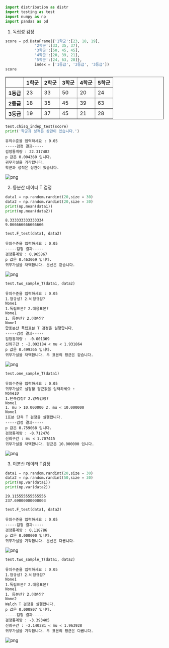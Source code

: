 ```python
import distribution as distr
import testing as test
import numpy as np
import pandas as pd
```

1. 독립성 검정


```python
score = pd.DataFrame({'1학군':[23, 18, 19],
             '2학군':[33, 35, 37],
             '3학군':[50, 45, 45],
             '4학군':[20, 39, 21],
             '5학군':[24, 63, 28]},
             index = ['1등급', '2등급', '3등급'])
score
```




<div>
<style scoped>
    .dataframe tbody tr th:only-of-type {
        vertical-align: middle;
    }

    .dataframe tbody tr th {
        vertical-align: top;
    }

    .dataframe thead th {
        text-align: right;
    }
</style>
<table border="1" class="dataframe">
  <thead>
    <tr style="text-align: right;">
      <th></th>
      <th>1학군</th>
      <th>2학군</th>
      <th>3학군</th>
      <th>4학군</th>
      <th>5학군</th>
    </tr>
  </thead>
  <tbody>
    <tr>
      <th>1등급</th>
      <td>23</td>
      <td>33</td>
      <td>50</td>
      <td>20</td>
      <td>24</td>
    </tr>
    <tr>
      <th>2등급</th>
      <td>18</td>
      <td>35</td>
      <td>45</td>
      <td>39</td>
      <td>63</td>
    </tr>
    <tr>
      <th>3등급</th>
      <td>19</td>
      <td>37</td>
      <td>45</td>
      <td>21</td>
      <td>28</td>
    </tr>
  </tbody>
</table>
</div>




```python
test.chisq_indep_test(score)
print('학군과 성적은 상관이 있습니다.')
```

    유의수준을 입력하세요 : 0.05
    -----검정 결과-----
    검정통계량 : 22.317482
    p 값은 0.004360 입니다.
    귀무가설을 기각합니다.
    학군과 성적은 상관이 있습니다.
    


    
![png](output_3_1.png)
    


2. 등분산 데이터 T 검정


```python
data1 = np.random.randint(20,size = 30)
data2 = np.random.randint(20,size = 30)
print(np.mean(data1))
print(np.mean(data2))
```

    8.333333333333334
    9.066666666666666
    


```python
test.F_test(data1, data2)
```

    유의수준을 입력하세요 : 0.05
    -----검정 결과-----
    검정통계량 : 0.965867
    p 값은 0.463069 입니다.
    귀무가설을 채택합니다. 분산은 같습니다.
    


    
![png](output_6_1.png)
    



```python
test.two_sample_T(data1, data2)
```

    유의수준을 입력하세요 : 0.05
    1.정규성? 2.비정규성?
    None1
    1.독립표본? 2.대응표본?
    None1
    1. 등분산? 2.이분산?
    None1
    합동분산 독립표본 T 검정을 실행합니다.
    -----검정 결과-----
    검정통계량 : -0.001369
    신뢰구간 : -2.092184 < mu < 1.931864
    p 값은 0.499365 입니다.
    귀무가설을 채택합니다. 두 표본의 평균은 같습니다.
    


    
![png](output_7_1.png)
    



```python
test.one_sample_T(data1)
```

    유의수준을 입력하세요 : 0.05
    귀무가설로 설정할 평균값을 입력하세요 : 
    None10
    1.단측검정? 2.양측검정?
    None1
    1. mu > 10.000000 2. mu < 10.000000
    None1
    1표본 단측 T 검정을 실행합니다.
    -----검정 결과-----
    p 값은 0.759068 입니다.
    검정통계량 : -0.712476
    신뢰구간 : mu < 1.707415
    귀무가설을 채택합니다. 평균은 10.000000 입니다.
    


    
![png](output_8_1.png)
    


3. 이분산 데이터 T검정


```python
data1 = np.random.randint(20,size = 30)
data2 = np.random.randint(50,size = 30)
print(np.var(data1))
print(np.var(data2))
```

    29.115555555555556
    237.69000000000003
    


```python
test.F_test(data1, data2)
```

    유의수준을 입력하세요 : 0.05
    -----검정 결과-----
    검정통계량 : 0.118786
    p 값은 0.000000 입니다.
    귀무가설을 기각합니다. 분산은 다릅니다.
    


    
![png](output_11_1.png)
    



```python
test.two_sample_T(data1, data2)
```

    유의수준을 입력하세요 : 0.05
    1.정규성? 2.비정규성?
    None1
    1.독립표본? 2.대응표본?
    None1
    1. 등분산? 2.이분산?
    None2
    Welch T 검정을 실행합니다.
    p 값은 0.000807 입니다.
    -----검정 결과-----
    검정통계량 : -3.393405
    신뢰구간 : -2.140281 < mu < 1.963928
    귀무가설을 기각합니다. 두 표본의 평균은 다릅니다.
    


    
![png](output_12_1.png)
    

